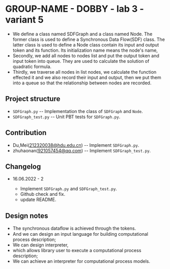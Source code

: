 # GROUP-NAME - DOBBY - lab 3 - variant 5

- We define a class named SDFGraph and a class named Node.
The former class is used to define a Synchronous Data Flow(SDF) class.
The latter class is used to define a Node class
contain its input and output token and its function.
Its initialization name means the node's name,
- Secondly, we add all nodes to nodes list and  put the output token and input token into queue.
They are used to calculate the solution of quadratic formula.
- Thirdly, we traverse all nodes in list nodes,
 we calculate the function effected it and we also record their input and output,
 then we put them into a queue so that the relationship between nodes are recorded.

## Project structure

- `SDFGraph.py` -- Implementation the class of `SDFGraph` and `Node`.
- `SDFGraph_test.py` -- Unit PBT tests for `SDFGraph.py`.

## Contribution

- Du,Mei(212320038@hdu.edu.cn) -- Implement `SDFGraph.py`.
- zhuhaonan(921057454@qq.com) -- Implement `SDFGraph_test.py`.

## Changelog

- 16.06.2022 - 2

  - Implement `SDFGraph.py` and `SDFGraph_test.py`.
  - Github check and fix.
  - update README.

## Design notes

- The synchronous dataﬂow is achieved through the tokens.
- And we can design an input language for building computational process description;
- We can design interpreter, 
- which allows library user to execute a computational process description;
- We can achieve an interpreter for computational process models.
